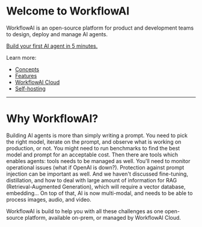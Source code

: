 # Welcome to WorkflowAI

WorkflowAI is an open-source platform for product and development teams to design, deploy and manage AI agents.

[Build your first AI agent in 5 minutes.](docs/getting-started/first-agent.md)

Learn more:
- [Concepts](concepts/)
- [Features](features/)
- [WorkflowAI Cloud](cloud/introduction.md)
- [Self-hosting](self-hosting/setup.md)

-----

# Why WorkflowAI?
Building AI agents is more than simply writing a prompt. You need to pick the right model, iterate on the prompt, and observe what is working on production, or not. You might need to run benchmarks to find the best model and prompt for an acceptable cost. Then there are tools which enables agents: tools needs to be managed as well. You'll need to monitor operational issues (what if OpenAI is down?). Protection against prompt injection can be important as well. And we haven't discussed fine-tuning, distillation, and how to deal with large amount of information for RAG (Retrieval-Augmented Generation), which will require a vector database, embedding... On top of that, AI is now multi-modal, and needs to be able to process images, audio, and video.

WorkflowAI is build to help you with all these challenges as one open-source platform, available on-prem, or managed by WorkflowAI Cloud.
